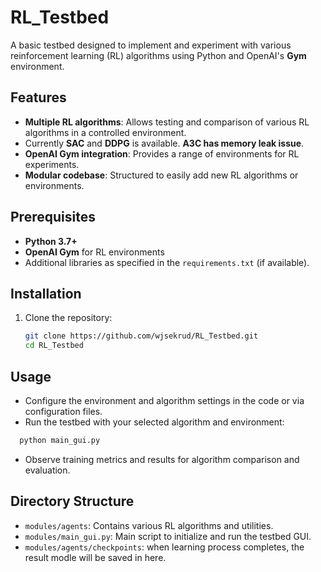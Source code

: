 # RL_Testbed

A basic testbed designed to implement and experiment with various reinforcement learning (RL) algorithms using Python and OpenAI's **Gym** environment.

## Features
- **Multiple RL algorithms**: Allows testing and comparison of various RL algorithms in a controlled environment.
- Currently **SAC** and **DDPG** is available. **A3C has memory leak issue**. 
- **OpenAI Gym integration**: Provides a range of environments for RL experiments.
- **Modular codebase**: Structured to easily add new RL algorithms or environments.

## Prerequisites

- **Python 3.7+**
- **OpenAI Gym** for RL environments
- Additional libraries as specified in the `requirements.txt` (if available).

## Installation

1. Clone the repository:
   ```bash
   git clone https://github.com/wjsekrud/RL_Testbed.git
   cd RL_Testbed

## Usage
 - Configure the environment and algorithm settings in the code or via configuration files.
 - Run the testbed with your selected algorithm and environment:
```bash
  python main_gui.py
```
 - Observe training metrics and results for algorithm comparison and evaluation.

 ## Directory Structure
 - `modules/agents`: Contains various RL algorithms and utilities.
 - `modules/main_gui.py`: Main script to initialize and run the testbed GUI.
 - `modules/agents/checkpoints`: when learning process completes, the result modle will be saved in here.
